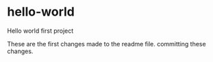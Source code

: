 # hello-world
Hello world first project

These are the first changes made to the readme file.
committing these changes.
